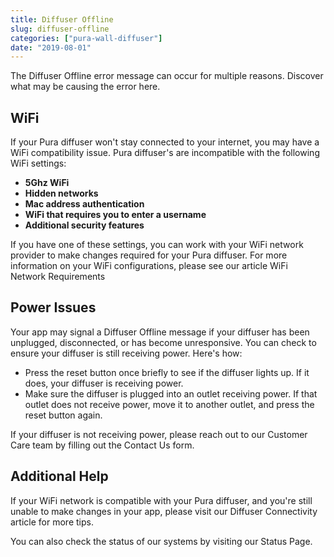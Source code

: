 ```yaml
---
title: Diffuser Offline
slug: diffuser-offline
categories: ["pura-wall-diffuser"]
date: "2019-08-01"
---
```


The Diffuser Offline error message can occur for multiple reasons. Discover what may be causing the error here.

## WiFi

If your Pura diffuser won't stay connected to your internet, you may have a WiFi compatibility issue. Pura diffuser's are incompatible with the following WiFi settings: 

- **5Ghz WiFi**
- **Hidden networks**
- **Mac address authentication**
- **WiFi that requires you to enter a username**
- **Additional security features** 

If you have one of these settings, you can work with your WiFi network provider to make changes required for your Pura diffuser. For more information on your WiFi configurations, please see our article WiFi Network Requirements

## Power Issues

Your app may signal a Diffuser Offline message if your diffuser has been unplugged, disconnected, or has become unresponsive. You can check to ensure your diffuser is still receiving power. Here's how:

- Press the reset button once briefly to see if the diffuser lights up. If it does, your diffuser is receiving power. 
- Make sure the diffuser is plugged into an outlet receiving power. If that outlet does not receive power, move it to another outlet, and press the reset button again. 

If your diffuser is not receiving power, please reach out to our Customer Care team by filling out the Contact Us form. 

## Additional Help

If your WiFi network is compatible with your Pura diffuser, and you're still unable to make changes in your app, please visit our Diffuser Connectivity article for more tips. 

You can also check the status of our systems by visiting our Status Page.
